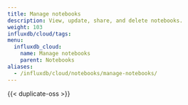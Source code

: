 ```yaml
---
title: Manage notebooks
description: View, update, share, and delete notebooks.
weight: 103
influxdb/cloud/tags:
menu:
  influxdb_cloud:
    name: Manage notebooks
    parent: Notebooks
aliases:
  - /influxdb/cloud/notebooks/manage-notebooks/
---
```


{{< duplicate-oss >}}
